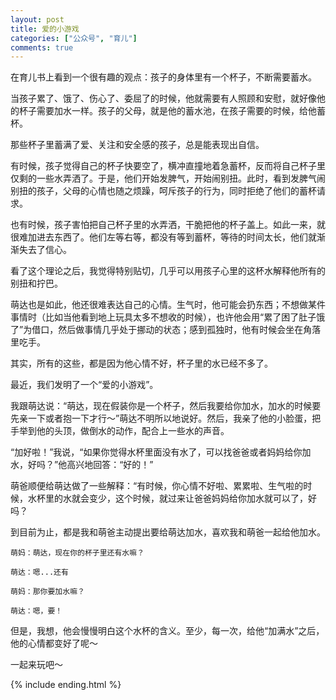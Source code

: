 ```yaml
---
layout: post
title: 爱的小游戏
categories: ["公众号", "育儿"]
comments: true
---
```


在育儿书上看到一个很有趣的观点：孩子的身体里有一个杯子，不断需要蓄水。

当孩子累了、饿了、伤心了、委屈了的时候，他就需要有人照顾和安慰，就好像他的杯子需要加水一样。孩子的父母，就是他的蓄水池，在孩子需要的时候，给他蓄杯。

那些杯子里蓄满了爱、关注和安全感的孩子，总是能表现出自信。

有时候，孩子觉得自己的杯子快要空了，横冲直撞地着急蓄杯，反而将自己杯子里仅剩的一些水弄洒了。于是，他们开始发脾气，开始闹别扭。此时，看到发脾气闹别扭的孩子，父母的心情也随之烦躁，呵斥孩子的行为，同时拒绝了他们的蓄杯请求。

也有时候，孩子害怕把自己杯子里的水弄洒，干脆把他的杯子盖上。如此一来，就很难加进去东西了。他们左等右等，都没有等到蓄杯，等待的时间太长，他们就渐渐失去了信心。

<!--more-->

看了这个理论之后，我觉得特别贴切，几乎可以用孩子心里的这杯水解释他所有的别扭和拧巴。

萌达也是如此，他还很难表达自己的心情。生气时，他可能会扔东西；不想做某件事情时（比如当他看到地上玩具太多不想收的时候），也许他会用“累了困了肚子饿了”为借口，然后做事情几乎处于挪动的状态；感到孤独时，他有时候会坐在角落里吃手。

其实，所有的这些，都是因为他心情不好，杯子里的水已经不多了。

最近，我们发明了一个“爱的小游戏”。

我跟萌达说：“萌达，现在假装你是一个杯子，然后我要给你加水，加水的时候要先亲一下或者抱一下才行～”萌达不明所以地说好。然后，我亲了他的小脸蛋，把手举到他的头顶，做倒水的动作，配合上一些水的声音。

“加好啦！”我说，“如果你觉得水杯里面没有水了，可以找爸爸或者妈妈给你加水，好吗？”他高兴地回答：“好的！”

萌爸顺便给萌达做了一些解释：“有时候，你心情不好啦、累累啦、生气啦的时候，水杯里的水就会变少，这个时候，就过来让爸爸妈妈给你加水就可以了，好吗？

到目前为止，都是我和萌爸主动提出要给萌达加水，喜欢我和萌爸一起给他加水。

```
萌妈：萌达，现在你的杯子里还有水嘛？

萌达：嗯...还有

萌妈：那你要加水嘛？

萌达：嗯，要！
```

但是，我想，他会慢慢明白这个水杯的含义。至少，每一次，给他“加满水”之后，他的心情都变好了呢～

一起来玩吧～

{% include ending.html %}
